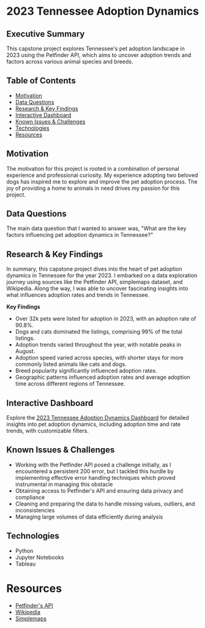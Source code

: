 # 2023 Tennessee Adoption Dynamics

## Executive Summary
This capstone project explores Tennessee's pet adoption landscape in 2023 using the Petfinder API, which aims to uncover adoption trends and factors across various animal species and breeds. 

## Table of Contents
- [Motivation](#motivation)
- [Data Questions](#data-questions)
- [Research & Key Findings](#research--key-findings)
- [Interactive Dashboard](#interactive-dashboard)
- [Known Issues & Challenges](#known-issues--challenges)
- [Technologies](#technologies)
- [Resources](#resources)

## Motivation
The motivation for this project is rooted in a combination of personal experience and professional curiosity. My experience adopting two beloved dogs has inspired me to explore and improve the pet adoption process. The joy of providing a home to animals in need drives my passion for this project.

## Data Questions 
The main data question that I wanted to answer was, "What are the key factors influencing pet adoption dynamics in Tennessee?"

## Research & Key Findings
In summary, this capstone project dives into the heart of pet adoption dynamics in Tennessee for the year 2023. I embarked on a data exploration journey using sources like the Petfinder API, simplemaps dataset, and Wikipedia. Along the way, I was able to uncover fascinating insights into what influences adoption rates and trends in Tennessee.  

**Key Findings**
- Over 32k pets were listed for adoption in 2023, with an adoption rate of 90.8%.
- Dogs and cats dominated the listings, comprising 99% of the total listings.
- Adoption trends varied throughout the year, with notable peaks in August.
- Adoption speed varied across species, with shorter stays for more commonly listed animals like cats and dogs.
- Breed popularity significantly influenced adoption rates.
- Geographic patterns influenced adoption rates and average adoption time across different regions of Tennessee.

## Interactive Dashboard
Explore the [2023 Tennessee Adoption Dynamics Dashboard](https://public.tableau.com/views/2023TennesseeAdoptionDynamicsDashboard/PetAdoptionDynamics?:language=en-US&:sid=&:display_count=n&:origin=viz_share_link) for detailed insights into pet adoption dynamics, including adoption time and rate trends, with customizable filters. 

## Known Issues & Challenges
- Working with the Petfinder API posed a challenge initially, as I encountered a persistent 200 error, but I tackled this hurdle by implementing effective error handling techniques which proved instrumental in managing this obstacle
- Obtaining access to Petfinder's API and ensuring data privacy and compliance
- Cleaning and preparing the data to handle missing values, outliers, and inconsistencies
- Managing large volumes of data efficiently during analysis

## Technologies 
- Python
- Jupyter Notebooks
- Tableau

# Resources 
- [Petfinder's API](https://www.petfinder.com/developers/)
- [Wikipedia](https://en.wikipedia.org/wiki/Grand_Divisions_of_Tennessee)
- [Simplemaps](https://simplemaps.com/data/us-zips)
